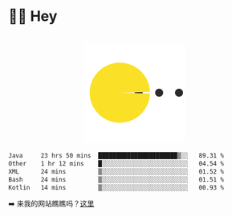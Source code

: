 
# 👋🏻 Hey
<div align="center">
	<br>
	<img src="https://raw.githubusercontent.com/Aniket965/Aniket965/master/pacman.svg?sanitize=true" width="200" height="200">
	<br>
</div>

<!--START_SECTION:waka-->
```text
Java     23 hrs 50 mins  ██████████████████████▒░░   89.31 % 
Other    1 hr 12 mins    █░░░░░░░░░░░░░░░░░░░░░░░░   04.54 % 
XML      24 mins         ▒░░░░░░░░░░░░░░░░░░░░░░░░   01.52 % 
Bash     24 mins         ▒░░░░░░░░░░░░░░░░░░░░░░░░   01.51 % 
Kotlin   14 mins         ▒░░░░░░░░░░░░░░░░░░░░░░░░   00.93 % 
```
<!--END_SECTION:waka-->

 ➡️  来我的网站瞧瞧吗？[这里](https://www.shaolongfei.com)
